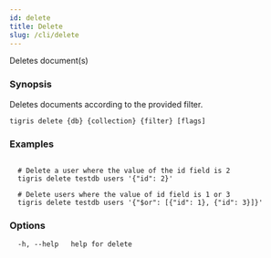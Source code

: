 ```yaml
---
id: delete
title: Delete
slug: /cli/delete
---
```


Deletes document(s)

### Synopsis

Deletes documents according to the provided filter.

```shell
tigris delete {db} {collection} {filter} [flags]
```

### Examples

```shell

  # Delete a user where the value of the id field is 2
  tigris delete testdb users '{"id": 2}'

  # Delete users where the value of id field is 1 or 3
  tigris delete testdb users '{"$or": [{"id": 1}, {"id": 3}]}'

```

### Options

```
  -h, --help   help for delete
```
